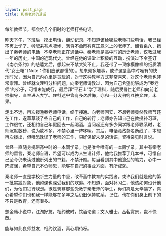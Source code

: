 ```yaml
---
layout: post_page
title: 和秦老师的通话 
---
```


每年教师节，都会给几个旧时的老师打些电话。

昨天下午，下班后，摸出电话，翻动记录，不知道该给哪些老师打些电话，我已经不再上学了。听起来有点凄惨，我将不会再有真正意义上的老师了。翻看良久，拨出了秦老师的电话，不幸老师正在通话中。秦老师是高中时的历史老师，仅教过我一年的历史，中国的近现代史。曾经在他的课堂上积极的互动，扮演过下令签订《南京条约》的慈禧太后，想起来不禁大笑不止，我还带了一顶像模像样的纸质清代”女士帽“（Note：你们应该都懂的）。想来颇多趣事，或许这是高中时唯有的快乐时光，因为自己内心里是贪玩的，对于这种教学方式非常喜欢，对这个老师也非常崇拜。曾经就文理科分科问题，向秦老师请教过，因为自己希望能够成为”秦老师“的弟子，可惜未能成行，最后拜”平石山“学了理科，随后受昌仁老师和向前老师指导，直至进入大学。理科途中曾有多次后悔，亦和一好友相约互换文理，未果。

走出不远，再次拨通秦老师电话，终于接通。向老师问安，不想老师竟然教师节还在工作，遂草草谈了些自己的工作，自己的转行；老师亦告知自己在教授补习班，工作很忙，还相约自己年假回去一起喝酒。当问起还有多少同学跟老师联系时，老师沉默数秒，说为数不多，不禁心里一阵哆嗦。其后，电话竟然莫名断线了，本想再次拨出，但唯恐耽误了老师的工作，只好保留未尽的话语，留待亲见时言说。

曾经一直随身携带高中时的一本同学录，也是唯今唯有的一本同学录。其中有秦老师的留言，秦老师自语，希望可以成为人生设计师，他给我推荐了几本书，可惜自己至今仍未读过他所列出的书籍，不禁汗颜。每当看到其中他遒劲的笔力，心中一阵波澜，希望自己不负师恩，能够在自己的事业方面，有所成就。

秦老师一直是学校新生力量的中坚，改革高中教育的实践者。或许我们就是他的第一批实践对象，他的课也深受我们的欢迎。不知道，面对补习生，他该如何设计他们，为他们进行规划。很是羡慕那些受教于秦老师的学生，你们真是太幸福了，真心希望你们也和我一样能够在多年之后仍旧保持联系，记住，他在你们身上刻下的不只是教育，还有很多。

想金庸小说中，江湖好友，相约彼时，饮酒论道；文人雅士，品茗赏景，岂不快哉。

能与如此良师益友，相约饮酒，真心期待呀。